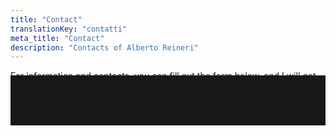 ```yaml
---
title: "Contact"
translationKey: "contatti"
meta_title: "Contact"
description: "Contacts of Alberto Reineri"
---
```


For information and contacts, you can fill out the form below, and I will get back to you shortly

<div style="background:white;padding:20px;position:relative">
<script charset="utf-8" type="text/javascript" src="//js-eu1.hsforms.net/forms/embed/v2.js"></script>
<script>
  hbspt.forms.create({
    region: "eu1",
    portalId: "25491550",
    formId: "67845955-bf4e-4993-813f-0f3e6683f7e3"
  });
</script>
  <div style="background: #181818;
    height: 80px;
    position: absolute;
    bottom: 0;
    width: 100%;
    left: 0px;"></div>
</div>